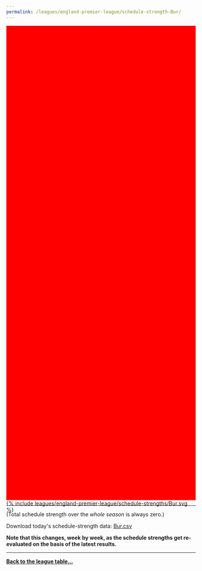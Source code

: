 ```yaml
---
permalink: /leagues/england-premier-league/schedule-strength-Bur/
---
```


<style>
.svg-wrap {
    background-color:red;
    height:0;
    padding-top:250%; /* 350px/550px */
    position: relative;
}

svg {
    background-color: white;
    height: 100%;
    display:block;
    width: 100%;
    position: absolute;
    top:0;
    left:0;
}
</style>


<div class="svg-wrap">
{% include leagues/england-premier-league/schedule-strengths/Bur.svg %}
</div>

-----

(Total schedule strength over the *whole season* is always zero.)


Download today's schedule-strength data: [Bur.csv](/assets/leagues/england-premier-league/2025/schedule-strengths/Bur.csv)

**Note that this changes, week by week, as the schedule strengths get re-evaluated on the
basis of the latest results.**

-----

[**Back to the league table...**](/leagues/england-premier-league)


